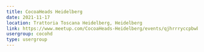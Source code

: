 ```yaml
---
title: CocoaHeads Heidelberg
date: 2021-11-17
location: Trattoria Toscana Heidelberg, Heidelberg
link: https://www.meetup.com/CocoaHeads-Heidelberg/events/qjhrrryccpbwb/
usergroup: cocohd
type: usergroup
---
```

